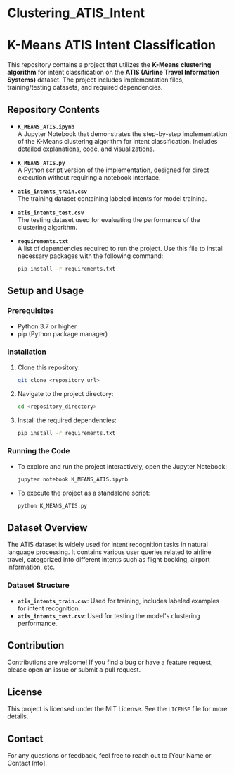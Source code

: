 # Clustering_ATIS_Intent

# K-Means ATIS Intent Classification

This repository contains a project that utilizes the **K-Means clustering algorithm** for intent classification on the **ATIS (Airline Travel Information Systems)** dataset. The project includes implementation files, training/testing datasets, and required dependencies.

## Repository Contents

- **`K_MEANS_ATIS.ipynb`**  
  A Jupyter Notebook that demonstrates the step-by-step implementation of the K-Means clustering algorithm for intent classification. Includes detailed explanations, code, and visualizations.

- **`K_MEANS_ATIS.py`**  
  A Python script version of the implementation, designed for direct execution without requiring a notebook interface.

- **`atis_intents_train.csv`**  
  The training dataset containing labeled intents for model training.

- **`atis_intents_test.csv`**  
  The testing dataset used for evaluating the performance of the clustering algorithm.

- **`requirements.txt`**  
  A list of dependencies required to run the project. Use this file to install necessary packages with the following command:
  ```bash
  pip install -r requirements.txt
  ```

## Setup and Usage

### Prerequisites
- Python 3.7 or higher
- pip (Python package manager)

### Installation
1. Clone this repository:
   ```bash
   git clone <repository_url>
   ```
2. Navigate to the project directory:
   ```bash
   cd <repository_directory>
   ```
3. Install the required dependencies:
   ```bash
   pip install -r requirements.txt
   ```

### Running the Code
- To explore and run the project interactively, open the Jupyter Notebook:
  ```bash
  jupyter notebook K_MEANS_ATIS.ipynb
  ```
- To execute the project as a standalone script:
  ```bash
  python K_MEANS_ATIS.py
  ```

## Dataset Overview

The ATIS dataset is widely used for intent recognition tasks in natural language processing. It contains various user queries related to airline travel, categorized into different intents such as flight booking, airport information, etc.

### Dataset Structure
- **`atis_intents_train.csv`**: Used for training, includes labeled examples for intent recognition.
- **`atis_intents_test.csv`**: Used for testing the model's clustering performance.

## Contribution

Contributions are welcome! If you find a bug or have a feature request, please open an issue or submit a pull request.

## License

This project is licensed under the MIT License. See the `LICENSE` file for more details.

## Contact

For any questions or feedback, feel free to reach out to [Your Name or Contact Info].
